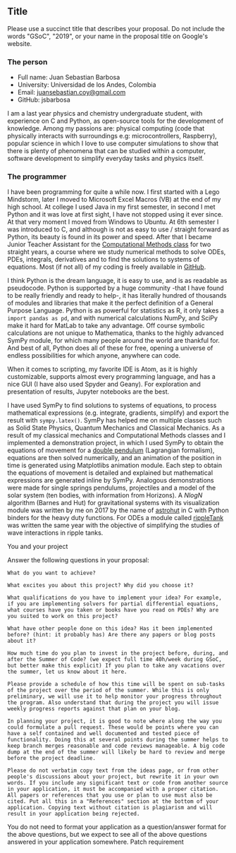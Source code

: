 ## Title

Please use a succinct title that describes your proposal. Do not include the words "GSoC", "2019", or your name in the proposal title on Google's website.

### The person
- Full name: Juan Sebastian Barbosa
- University: Universidad de los Andes, Colombia
- Email: juansebastian.coy@gmail.com
- GitHub: jsbarbosa

I am a last year physics and chemistry undergraduate student, with experience on C and Python, as open-source tools for the development of knowledge. Among my passions are: physical computing (code that physically interacts with surroundings e.g: microcontrollers, Raspberry), popular science in which I love to use computer simulations to show that there is plenty of phenomena that can be studied within a computer, software development to simplify everyday tasks and physics itself.

### The programmer

I have been programming for quite a while now. I first started with a Lego Mindstorm, later I moved to Microsoft Excel Macros (VB) at the end of my high school. At college I used Java in my first semester, in second I met Python and it was love at first sight, I have not stopped using it ever since. At that very moment I moved from Windows to Ubuntu. At 6th semester I was introduced to C, and although is not as easy to use / straight forward as Python, its beauty is found in its power and speed. After that I became Junior Teacher Assistant for the [Computational Methods class](https://github.com/ComputoCienciasUniandes/MetodosComputacionales) for two straight years, a course where we study numerical methods to solve ODEs, PDEs, integrals, derivatives and to find the solutions to systems of equations. Most (if not all) of my coding is freely available in [GitHub](http://www.github.com/jsbarbosa).

I think Python is the dream language, it is easy to use, and is as readable as pseudocode. Python is supported by a huge community -that I have found to be really friendly and ready to help-, it has literally hundred of thousands of modules and libraries that make it the perfect definition of a General Purpose Language. Python is as powerful for statistics as R, it only takes a `import pandas as pd`, and with numerical calculations NumPy, and SciPy make it hard for MatLab to take any advantage. Off course symbolic calculations are not unique to Mathematica, thanks to the highly advanced SymPy module, for which many people around the world are thankful for. And best of all, Python does all of these for free, opening a universe of endless possibilities for which anyone, anywhere can code.

When it comes to scripting, my favorite IDE is Atom, as it is highly customizable, supports almost every programming language, and has a nice GUI (I have also used Spyder and Geany). For exploration and presentation of results, Jupyter notebooks are the best.

I have used SymPy to find solutions to systems of equations, to process mathematical expressions (e.g. integrate, gradients, simplify) and export the result with `sympy.latex()`. SymPy has helped me on multiple classes such as Solid State Physics, Quantum Mechanics and Classical Mechanics. As a result of my classical mechanics and Computational Methods classes and I implemented a demonstration project, in which I used SymPy to obtain the equations of movement for a [double pendulum](https://github.com/ComputoCienciasUniandes/Demonstrations/tree/master/DoublePendulum) (Lagrangian formalism), equations are then solved numerically, and an animation of the position in time is generated using Matplotlibs animation module. Each step to obtain the equations of movement is detailed and explained but mathematical expressions are generated inline by SymPy. Analogous demonstrations were made for single springs pendulums, projectiles and a model of the solar system (ten bodies, with information from Horizons). A $N log N$ algorithm (Barnes and Hut) for gravitational systems with its visualization module was written by me on 2017 by the name of [astrohut](https://jsbarbosa.github.io/astrohut/) in C with Python binders for the heavy duty functions. For ODEs a module called [rippleTank](https://jsbarbosa.github.io/rippleTank/) was written the same year with the objective of simplifying the studies of wave interactions in ripple tanks.  

You and your project

Answer the following questions in your proposal:

    What do you want to achieve?

    What excites you about this project? Why did you choose it?

    What qualifications do you have to implement your idea? For example, if you are implementing solvers for partial differential equations, what courses have you taken or books have you read on PDEs? Why are you suited to work on this project?

    What have other people done on this idea? Has it been implemented before? (hint: it probably has) Are there any papers or blog posts about it?

    How much time do you plan to invest in the project before, during, and after the Summer of Code? (we expect full time 40h/week during GSoC, but better make this explicit) If you plan to take any vacations over the summer, let us know about it here.

    Please provide a schedule of how this time will be spent on sub-tasks of the project over the period of the summer. While this is only preliminary, we will use it to help monitor your progress throughout the program. Also understand that during the project you will issue weekly progress reports against that plan on your blog.

    In planning your project, it is good to note where along the way you could formulate a pull request. These would be points where you can have a self contained and well documented and tested piece of functionality. Doing this at several points during the summer helps to keep branch merges reasonable and code reviews manageable. A big code dump at the end of the summer will likely be hard to review and merge before the project deadline.

    Please do not verbatim copy text from the ideas page, or from other people's discussions about your project, but rewrite it in your own words. If you include any significant text or code from another source in your application, it must be accompanied with a proper citation. All papers or references that you use or plan to use must also be cited. Put all this in a "References" section at the bottom of your application. Copying text without citation is plagiarism and will result in your application being rejected.

You do not need to format your application as a question/answer format for the above questions, but we expect to see all of the above questions answered in your application somewhere.
Patch requirement
